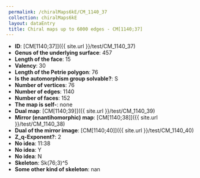 ```yaml
--- 
 permalink: /chiralMaps6kE/CM_1140_37 
 collection: chiralMaps6kE
 layout: dataEntry
 title: Chiral maps up to 6000 edges - CM[1140;37]
---
```


- **ID**: [CM[1140;37]]({{ site.url }}/test/CM_1140_37)
- **Genus of the underlying surface**: 457
- **Length of the face**: 15
- **Valency**: 30
- **Length of the Petrie polygon**: 76
- **Is the automorphism group solvable?**: S
- **Number of vertices**: 76
- **Number of edges**: 1140
- **Number of faces**: 152
- **The map is self-**: none
- **Dual map**: [CM[1140;39]]({{ site.url }}/test/CM_1140_39)
- **Mirror (enantihomorphic) map**: [CM[1140;38]]({{ site.url }}/test/CM_1140_38)
- **Dual of the mirror image**: [CM[1140;40]]({{ site.url }}/test/CM_1140_40)
- **Z_q-Exponent?**: 2
- **No idea**:  11:38
- **No idea**: Y
- **No idea**: N
- **Skeleton**: Sk(76;3)^5
- **Some other kind of skeleton**: nan
